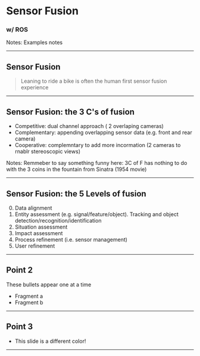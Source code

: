 # Sensor Fusion
### w/ ROS

Notes: Examples notes

---

## Sensor Fusion 

> Leaning to ride a bike is often the human first sensor fusion experience 

----

## Sensor Fusion: the 3 C's of fusion

* Competitive: dual channel approach ( 2 overlaping cameras)
* Complementary: appending overlapping sensor data (e.g. front and rear camera)
* Cooperative: complemntary to add more incormation (2 cameras to rnablr stereoscopic views)

Notes: Remmeber to say something funny here: 3C of F has nothing to do with the 3 coins in the fountain from Sinatra (1954 movie)

----

## Sensor Fusion: the 5 Levels of fusion

0. Data alignment
1. Entity assessment (e.g. signal/feature/object).
Tracking and object detection/recognition/identification
2. Situation assessment
3. Impact assessment
4. Process refinement (i.e. sensor management)
5. User refinement

---

## Point 2

These bullets appear one at a time

* Fragment a <!-- .element: class="fragment" data-fragment-index="1" -->
* Fragment b <!-- .element: class="fragment" data-fragment-index="2" -->

---

<!-- .slide: data-background="#81ceff" -->
## Point 3

* This slide is a different color!

---
